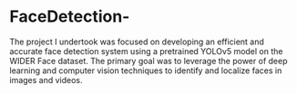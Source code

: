# FaceDetection-
The project I undertook was focused on developing an efficient and accurate face detection system using a pretrained YOLOv5 model on the WIDER Face dataset. The primary goal was to leverage the power of deep learning and computer vision techniques to identify and localize faces in images and videos.
